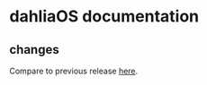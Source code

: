 # dahliaOS documentation

## changes

Compare to previous release [here](https://github.com/dahliaOS/documentation/compare/v210607...v210614).
